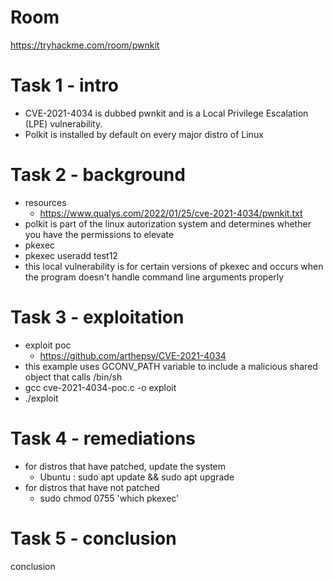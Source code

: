 # Room
https://tryhackme.com/room/pwnkit

# Task 1 - intro
* CVE-2021-4034 is dubbed pwnkit and is a Local Privilege Escalation (LPE) vulnerability.
* Polkit is installed by default on every major distro of Linux

# Task 2 - background
* resources
    * https://www.qualys.com/2022/01/25/cve-2021-4034/pwnkit.txt
* polkit is part of the linux autorization system and determines whether you have the permissions to elevate
* pkexec
* pkexec useradd test12
* this local vulnerability is for certain versions of pkexec and occurs when the program doesn't handle command line arguments properly

# Task 3 - exploitation
* exploit poc
    * https://github.com/arthepsy/CVE-2021-4034
* this example uses GCONV_PATH variable to include a malicious shared object that calls /bin/sh
* gcc cve-2021-4034-poc.c -o exploit
* ./exploit

# Task 4 - remediations
* for distros that have patched, update the system
    * Ubuntu : sudo apt update && sudo apt upgrade
* for distros that have not patched
    * sudo chmod 0755 'which pkexec'

# Task 5 - conclusion
conclusion
